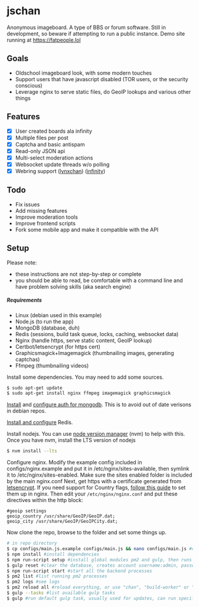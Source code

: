 # jschan

Anonymous imageboard. A type of BBS or forum software.
Still in development, so beware if attempting to run a public instance.
Demo site running at https://fatpeople.lol

## Goals
- Oldschool imageboard look, with some modern touches
- Support users that have javascript disabled (TOR users, or the security conscious)
- Leverage nginx to serve static files, do GeoIP lookups and various other things

## Features
- [x] User created boards ala infinity
- [x] Multiple files per post
- [x] Captcha and basic antispam
- [x] Read-only JSON api
- [x] Multi-select moderation actions
- [x] Websocket update threads w/o polling
- [x] Webring support ([lynxchan](https://gitlab.com/alogware/LynxChanAddon-Webring)) ([infinity](https://gitlab.com/Tenicu/infinityaddon-webring))

## Todo
- Fix issues
- Add missing features
- Improve moderation tools
- Improve frontend scripts
- Fork some mobile app and make it compatible with the API

## Setup
Please note:
- these instructions are not step-by-step or complete
- you should be able to read, be comfortable with a command line and have problem solving skills (aka search engine)

##### Requirements
- Linux (debian used in this example)
- Node.js (to run the app)
- MongoDB (database, duh)
- Redis (sessions, build task queue, locks, caching, websocket data)
- Nginx (handle https, serve static content, GeoIP lookup)
- Certbot/letsencrypt (for https cert)
- Graphicsmagick+Imagemagick (thumbnailing images, generating captchas)
- Ffmpeg (thumbnailing videos)

Install some dependencies. You may need to add some sources.
```bash
$ sudo apt-get update
$ sudo apt-get install nginx ffmpeg imagemagick graphicsmagick
```

[Install](https://docs.mongodb.com/manual/tutorial/install-mongodb-on-debian/#install-mongodb-community-edition-on-debian) and [configure auth for mongodb](https://medium.com/mongoaudit/how-to-enable-authentication-on-mongodb-b9e8a924efac). This is to avoid out of date verisons in debian repos.

[Install and configure](https://www.digitalocean.com/community/tutorials/how-to-install-and-secure-redis-on-debian-9) Redis.

Install nodejs. You can use [node version manager](https://github.com/nvm-sh/nvm) (nvm) to help with this.
Once you have nvm, install the LTS version of nodejs
```bash
$ nvm install --lts
```

Configure nginx. Modify the example config included in configs/nginx.example and put it in /etc/nginx/sites-available, then symlink it to /etc/nginx/sites-enabled. Make sure the sites enabled folder is included by the main nginx.conf
Next, get https with a certificate generated from [letsencrypt](https://wiki.debian.org/LetsEncrypt).
If you need support for Country flags, [follow this guide](http://archive.is/2SMOb) to set them up in nginx.
Then edit your `/etc/nginx/nginx.conf` and put these directives within the http block:
```
#geoip settings
geoip_country /usr/share/GeoIP/GeoIP.dat;
geoip_city /usr/share/GeoIP/GeoIPCity.dat;

```

Now clone the repo, browse to the folder and set some things up.
```bash
# in repo directory
$ cp configs/main.js.example configs/main.js && nano configs/main.js #copy example config and edit, some comments included
$ npm install #install dependencies
$ npm run-script setup #install global modules pm2 and gulp, then runs gulp tasks
$ gulp reset #clear the database, creates account username:admin, password:changeme (dont run this again unless you want to completely irreversibly wipe everything)
$ npm run-script start #start all the backend processes
$ pm2 list #list running pm2 processes
$ pm2 logs #see logs
$ pm2 reload all #reload everything, or use "chan", "build-worker" or "schedules" to only reload specific parts if you know what you are doing
$ gulp --tasks #list available gulp tasks
$ gulp #run default gulp task, usually used for updates, can run specific tasks if you know what you are doing
```
